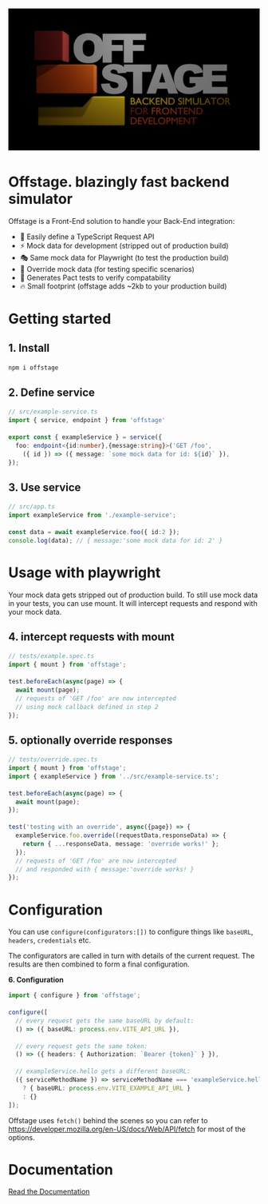 # ![](docs/logo.png)
# Offstage. blazingly fast backend simulator

Offstage is a Front-End solution to handle your Back-End integration:
- 🚀 Easily define a TypeScript Request API
- ⚡️ Mock data for development (stripped out of production build)
- 🎭 Same mock data for Playwright (to test the production build)
- 🦄 Override mock data (for testing specific scenarios)
- 🤝 Generates Pact tests to verify compatability
- 🔥 Small footprint (offstage adds ~2kb to your production build)


# Getting started

## 1. Install
```bash
npm i offstage
```

## 2. Define service
```ts
// src/example-service.ts
import { service, endpoint } from 'offstage'

export const { exampleService } = service({
  foo: endpoint<{id:number},{message:string}>('GET /foo',
    ({ id }) => ({ message: `some mock data for id: ${id}` }),
});
```

## 3. Use service
```ts
// src/app.ts
import exampleService from './example-service';

const data = await exampleService.foo({ id:2 });
console.log(data); // { message:'some mock data for id: 2' }
```

# Usage with playwright

Your mock data gets stripped out of production build. To still use mock data in your tests, you can use mount. It will intercept requests and respond with your mock data.

## 4. intercept requests with mount
```ts
// tests/example.spec.ts
import { mount } from 'offstage';

test.beforeEach(async(page) => {
  await mount(page);
  // requests of 'GET /foo' are now intercepted
  // using mock callback defined in step 2
});
```

## 5. optionally override responses
```ts
// tests/override.spec.ts
import { mount } from 'offstage';
import { exampleService } from '../src/example-service.ts';

test.beforeEach(async(page) => {
  await mount(page);
});

test('testing with an override', async({page}) => {
  exampleService.foo.override((requestData,responseData) => {
    return { ...responseData, message: 'override works!' };
  });
  // requests of 'GET /foo' are now intercepted
  // and responded with { message:'override works! }
});
```
# Configuration

You can use `configure(configurators:[])` to configure things like `baseURL`, `headers`, `credentials` etc.

The configurators are called in turn with details of the current request. The results are then combined to form a final configuration.


**6. Configuration**
```ts
import { configure } from 'offstage';

configure([
  // every request gets the same baseURL by default:
  () => ({ baseURL: process.env.VITE_API_URL }),

  // every request gets the same token:
  () => ({ headers: { Authorization: `Bearer {token}` } }),

  // exampleService.hello gets a different baseURL:
  ({ serviceMethodName }) => serviceMethodName === 'exampleService.hello'
    ? { baseURL: process.env.VITE_EXAMPLE_API_URL }
    : {}
]);
```

Offstage uses `fetch()` behind the scenes so you can refer to https://developer.mozilla.org/en-US/docs/Web/API/fetch for most of the options. 

# Documentation
[Read the Documentation](https://livinglogic-nl.github.io/offstage/)
